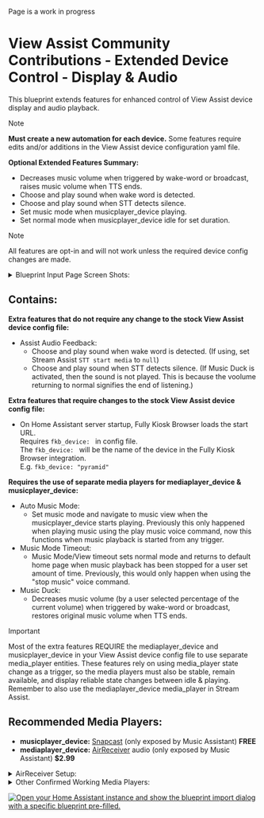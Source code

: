 Page is a work in progress

# View Assist Community Contributions - Extended Device Control - Display & Audio

This blueprint extends features for enhanced control of View Assist device display and audio playback. 

> [!note]    
> **Must create a new automation for each device.**
> Some features require edits and/or additions in the View Assist device configuration yaml file. 

__Optional Extended Features Summary:__
- Decreases music volume when triggered by wake-word or broadcast, raises
    music volume when TTS ends.
- Choose and play sound when wake word is detected.
- Choose and play sound when STT detects silence.
- Set music mode when musicplayer_device playing.
- Set normal mode when musicplayer_device idle for set duration.
 
> [!note]
>All features are opt-in and will not work unless the required device config changes are made.
<details>
<summary>Blueprint Input Page Screen Shots:</summary>
![EDC-Blueprint-Input-Page-1](https://github.com/user-attachments/assets/bb310654-fbe3-4a16-94c6-03b5d0ebbae0)    
![EDC-Blueprint-Input-Page-2](https://github.com/user-attachments/assets/88bfef88-1c99-4666-a1b0-ebdb845410fc)
</details>

## Contains: 

**Extra features that do not require any change to the stock View Assist device config file:**
  * Assist Audio Feedback:
    * Choose and play sound when wake word is detected. (If using, set Stream Assist `STT start media` to `null`)
    * Choose and play sound when STT detects silence. (If Music Duck is activated, then the sound is not played. This is because the voolume returning to normal signifies the end of listening.)

**Extra features that require changes to the stock View Assist device config file:**
* On Home Assistant server startup, Fully Kiosk Browser loads the start URL.  
Requires `fkb_device: ` in config file.  
The `fkb_device: ` will be the name of the device in the Fully Kiosk Browser integration.  
E.g. `fkb_device: "pyramid"`

**Requires the use of separate media players for mediaplayer_device & musicplayer_device:** 
* Auto Music Mode:
    * Set music mode and navigate to music view when the musicplayer_device starts playing. Previously this only happened when playing music using the play music voice command, now this functions when music playback is started from any trigger.
* Music Mode Timeout:
    * Music Mode/View timeout sets normal mode and returns to default home page when music playback has been stopped for a user set amount of time. Previously, this would only happen when using the "stop music" voice command.
* Music Duck:
    * Decreases music volume (by a user selected percentage of the current volume) when triggered by wake-word or broadcast, restores original music volume when TTS ends.


> [!IMPORTANT]
> Most of the extra features REQUIRE the mediaplayer_device and musicplayer_device in your View Assist device config file to use separate media_player entities. These features rely on using media_player state change as a trigger, so the media players must also be stable, remain available, and display reliable state changes between idle & playing. Remember to also use the mediaplayer_device media_player in Stream Assist.

## Recommended Media Players:
* **musicplayer_device:** [Snapcast](https://play.google.com/store/apps/details?id=de.badaix.snapcast&hl=en_US) (only exposed by Music Assistant) **FREE**
* **mediaplayer_device:** [AirReceiver](https://play.google.com/store/apps/details?id=com.softmedia.receiver&hl=en_US) audio (only exposed by Music Assistant) **$2.99**
<details>

<summary>AirReceiver Setup:</summary>

1) In AirReceiver settings, make sure both Airplay <sub>IOS Media Receiver</sub> and AirTunes Audio <sub>AirPort Express Speaker</sub> are selected. The media_player entity we want to use is only made when both of these are checked.
(You do not need the other options selected for this but they will not harm anything if you choose to. I do, however, recommend unchecking them as they will create even more media player entities. One even creates a media server.)

3) Scroll down and select Advanced Settings.

4) Set AirTunes Audio Latency (ms) to 0(ms)

5) Check AirTunes UI [✓]

The media player entity we want to use will be created by the Music Assistant integration and will be called `media_player.lenovostarview_(last 3 digits of device ip)_audio`  
ex. `media_player.lenovostarview_180_audio`  
This media player has volume controls independent from the android device volume controls, just like the Snapcast media player.
Setting the AirTunes Audio Latency to 0(ms) in step \#3 allows for a more responsive feeling TTS.

</details>
<details>

<summary>Other Confirmed Working Media Players:</summary>

* [Fully Kiosk Browser](https://play.google.com/store/apps/details?id=de.ozerov.fully&hl=en_US) media player (exposed by Music Assistant) 
> [!WARNING]
> If using the FKB media player, it must be the one exposed by Music Assistant or it will go unavailable and will not be able to act as a trigger.
>
> The FKB media player seems to have a delay between state changes and audio playback. 
> State will change from idle to playing and then audio playback will begin after a 1-2 second delay.
> Audio playback will end and then state will change from playing to idle after a 1-2 second delay.
> These delays lead to a feeling of decreased responsiveness.


</details>

[![Open your Home Assistant instance and show the blueprint import dialog with a specific blueprint pre-filled.](https://my.home-assistant.io/badges/blueprint_import.svg)](https://gist.github.com/Flight-Lab/6ddb640f756791d59b6fd9be93375eee)

<!-- 
notes for future edits:
The general concept is to work like an audio mixer. Each channel is individually controllable and can be played at the same time as any of the other channels. This enables you to do something wild like playing music while an alarm rings and assist tells you what the alarm is for, or something more controlled like having your music lower in volume as the alarm increases in volume.  
This also lets you set permanant default levels to each channel or mute certain functions while keeping others enabled.
-->

